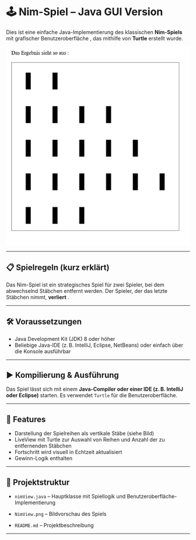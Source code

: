 # 🕹️ Nim-Spiel – Java GUI Version

Dies ist eine einfache Java-Implementierung des klassischen **Nim-Spiels** mit grafischer Benutzeroberfläche , das mithilfe von **Turtle**  erstellt wurde.

![Nim View](./NimView.png)

---

## 📋 Spielregeln (kurz erklärt)

Das Nim-Spiel ist ein strategisches Spiel für zwei Spieler, bei dem abwechselnd Stäbchen entfernt werden. Der Spieler, der das letzte Stäbchen nimmt, **verliert** .

---

## 🛠️ Voraussetzungen

- Java Development Kit (JDK) 8 oder höher
- Beliebige Java-IDE (z. B. IntelliJ, Eclipse, NetBeans) oder einfach über die Konsole ausführbar

---

## ▶️ Kompilierung & Ausführung

Das Spiel lässt sich mit einem **Java-Compiler oder einer IDE (z. B. IntelliJ oder Eclipse)** starten. Es verwendet `Turtle` für die Benutzeroberfläche.


---

## 🎨 Features

- Darstellung der Spielreihen als vertikale Stäbe (siehe Bild)
- LiveView mit Turtle zur Auswahl von Reihen und Anzahl der zu entfernenden Stäbchen
- Fortschritt wird visuell in Echtzeit aktualisiert
- Gewinn-Logik  enthalten

---


## 📁 Projektstruktur

- `nimView.java` – Hauptklasse mit Spiellogik  und Benutzeroberfläche-Implementierung  

- `NimView.png` – Bildvorschau des Spiels

- `README.md` – Projektbeschreibung

---

